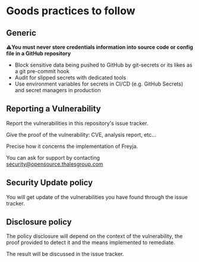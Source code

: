 # Goods practices to follow

## Generic

:warning:**You must never store credentials information into source code or config file in a GitHub repository**

- Block sensitive data being pushed to GitHub by git-secrets or its likes as a git pre-commit hook
- Audit for slipped secrets with dedicated tools
- Use environment variables for secrets in CI/CD (e.g. GitHub Secrets) and secret managers in production

## Reporting a Vulnerability

Report the vulnerabilities in this repository's issue tracker.

Give the proof of the vulnerability: CVE, analysis report, etc...

Precise how it concerns the implementation of Freyja.

You can ask for support by contacting security@opensource.thalesgroup.com

## Security Update policy

You will get update of the vulnerabilities you have found through the issue tracker.

## Disclosure policy

The policy disclosure will depend on the context of the vulnerability, the proof provided to detect it and the means
implemented to remediate.

The result will be discussed in the issue tracker.

